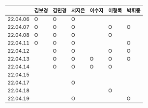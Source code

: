 |          | 김보경  | 김민경  | 서지은  |  이수지 | 이형록 | 박휘종 |
|----------|-------|--------|-------|--------|------|-------|
| 22.04.06 |   O   |    O   |   O   |        |      |       |
| 22.04.07 |   O   |    O   |   O   |        |   O  |   O   |
| 22.04.08 |   O   |    O   |   O   |        |   O  |       |
| 22.04.11 |   O   |   O    |   O   |        |      |   O   |
| 22.04.12 |       |   O    |   O   |        |   O  |   O   |
| 22.04.13 |       |   O    |   O   |     O  |   O  |   O   |
| 22.04.14 |       |    O   |   O   |    O   |   O  |       |
| 22.04.15 |       |        |       |        |      |       |
| 22.04.17 |       |        |   O   |        |      |       |
| 22.04.18 |       |        |       |        |   O  |       |
| 22.04.19 |       |        |  O    |        |      |   O   |
